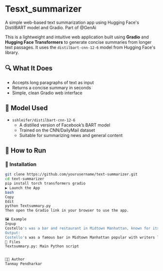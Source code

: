 # Tesxt_summarizer
A simple web-based text summarization app using Hugging Face's DistilBART model and Gradio. Part of @GenAi


This is a lightweight and intuitive web application built using **Gradio** and **Hugging Face Transformers** to generate concise summaries from longer text passages. It uses the `distilbart-cnn-12-6` model from Hugging Face's library.

## 🔍 What It Does

- Accepts long paragraphs of text as input
- Returns a concise summary in seconds
- Simple, clean Gradio web interface

## 🧠 Model Used

- `sshleifer/distilbart-cnn-12-6`
  - A distilled version of Facebook’s BART model
  - Trained on the CNN/DailyMail dataset
  - Suitable for summarizing news and general content

## 🚀 How to Run

### 🔧 Installation

```bash
git clone https://github.com/yourusername/text-summarizer.git
cd text-summarizer
pip install torch transformers gradio
▶️ Launch the App
bash
Copy
Edit
python Textsummary.py
Then open the Gradio link in your browser to use the app.

🖼️ Example
Inpup
Costello's was a bar and restaurant in Midtown Manhattan, known for its famous patrons including Ernest Hemingway...
Output:
Costello's was a famous bar in Midtown Manhattan popular with writers like Hemingway and cartoonists. It featured iconic wall art.
📁 Files
Textsummary.py: Main Python script


👩‍💻 Author
Tanmay Pendharkar
